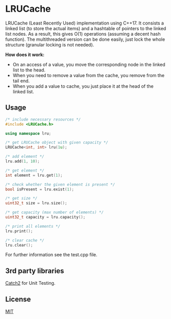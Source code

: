 # LRUCache

LRUCache (Least Recently Used) implementation using C++17.
It consists a linked list (to store the actual items) and a hashtable of pointers to the linked list nodes.
As a result, this gives O(1) operations (assuming a decent hash function). The multithreaded version can be done easily, just lock the whole structure (granular locking is not needed).

**How does it work:**

- On an access of a value, you move the corresponding node in the linked list to the head.
- When you need to remove a value from the cache, you remove from the tail end.
- When you add a value to cache, you just place it at the head of the linked list.

## Usage

```cpp
/* include necessary resources */
#include <LRUCache.h>

using namespace lru;

/* get LRUCache object with given capacity */
LRUCache<int, int> lru(1u);

/* add element */
lru.add(1, 10);

/* get element */
int element = lru.get(1);

/* check whether the given element is present */
bool isPresent = lru.exist(1);

/* get size */
uint32_t size = lru.size();

/* get capacity (max number of elements) */
uint32_t capacity = lru.capacity();

/* print all elements */
lru.print();

/* clear cache */
lru.clear();
```

For further information see the test.cpp file.

## 3rd party libraries
[Catch2](https://github.com/catchorg/Catch2) for Unit Testing.

## License
[MIT](https://choosealicense.com/licenses/mit/)
